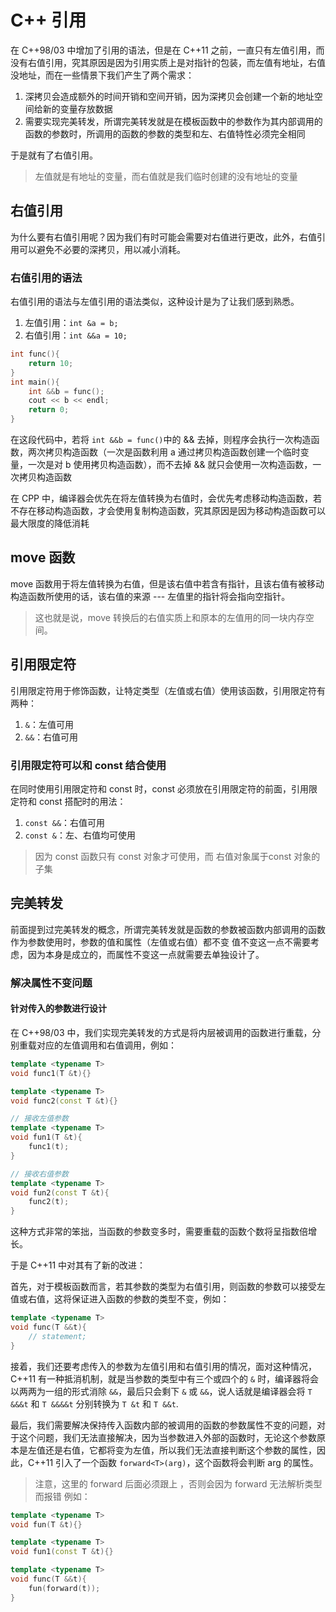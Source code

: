 # C++ 引用
在 C++98/03 中增加了引用的语法，但是在 C++11 之前，一直只有左值引用，而没有右值引用，究其原因是因为引用实质上是对指针的包装，而左值有地址，右值没地址，而在一些情景下我们产生了两个需求：
1. 深拷贝会造成额外的时间开销和空间开销，因为深拷贝会创建一个新的地址空间给新的变量存放数据
2. 需要实现完美转发，所谓完美转发就是在模板函数中的参数作为其内部调用的函数的参数时，所调用的函数的参数的类型和左、右值特性必须完全相同

于是就有了右值引用。
> 左值就是有地址的变量，而右值就是我们临时创建的没有地址的变量

## 右值引用
为什么要有右值引用呢？因为我们有时可能会需要对右值进行更改，此外，右值引用可以避免不必要的深拷贝，用以减小消耗。

### 右值引用的语法
右值引用的语法与左值引用的语法类似，这种设计是为了让我们感到熟悉。

1. 左值引用：`int &a = b;`
2. 右值引用：`int &&a = 10;`

```CPP
int func(){
    return 10;
}
int main(){
    int &&b = func();
    cout << b << endl;
    return 0;
}
```
在这段代码中，若将 `int &&b = func()`中的 && 去掉，则程序会执行一次构造函数，两次拷贝构造函数（一次是函数利用 a 通过拷贝构造函数创建一个临时变量，一次是对 b 使用拷贝构造函数），而不去掉 && 就只会使用一次构造函数，一次拷贝构造函数

在 CPP 中，编译器会优先在将左值转换为右值时，会优先考虑移动构造函数，若不存在移动构造函数，才会使用复制构造函数，究其原因是因为移动构造函数可以最大限度的降低消耗

## move 函数
move 函数用于将左值转换为右值，但是该右值中若含有指针，且该右值有被移动构造函数所使用的话，该右值的来源 --- 左值里的指针将会指向空指针。
> 这也就是说，move 转换后的右值实质上和原本的左值用的同一块内存空间。

## 引用限定符
引用限定符用于修饰函数，让特定类型（左值或右值）使用该函数，引用限定符有两种：

1. `&`：左值可用
2. `&&`：右值可用
### 引用限定符可以和 const 结合使用
在同时使用引用限定符和 const 时，const 必须放在引用限定符的前面，引用限定符和 const 搭配时的用法：

1. `const &&`：右值可用
2. `const &`：左、右值均可使用
> 因为 const 函数只有 const 对象才可使用，而 右值对象属于const 对象的子集


## 完美转发
前面提到过完美转发的概念，所谓完美转发就是函数的参数被函数内部调用的函数作为参数使用时，参数的值和属性（左值或右值）都不变
值不变这一点不需要考虑，因为本身是成立的，而属性不变这一点就需要去单独设计了。

### 解决属性不变问题
#### 针对传入的参数进行设计
在 C++98/03 中，我们实现完美转发的方式是将内层被调用的函数进行重载，分别重载对应的左值调用和右值调用，例如：
```CPP
template <typename T>
void func1(T &t){}

template <typename T>
void func2(const T &t){}

// 接收左值参数
template <typename T>
void fun1(T &t){
    func1(t);
}

// 接收右值参数
template <typename T>
void fun2(const T &t){
    func2(t);
}
```
这种方式非常的笨拙，当函数的参数变多时，需要重载的函数个数将呈指数倍增长。

于是 C++11 中对其有了新的改进：

首先，对于模板函数而言，若其参数的类型为右值引用，则函数的参数可以接受左值或右值，这将保证进入函数的参数的类型不变，例如：
```cpp
template <typename T>
void func(T &&t){
    // statement;
}
```
接着，我们还要考虑传入的参数为左值引用和右值引用的情况，面对这种情况， C++11 有一种抵消机制，就是当参数的类型中有三个或四个的 `&` 时，编译器将会以两两为一组的形式消除 `&&`，最后只会剩下 `&` 或 `&&`，说人话就是编译器会将 `T &&&t` 和 `T &&&&t` 分别转换为 `T &t` 和 `T &&t`.

最后，我们需要解决保持传入函数内部的被调用的函数的参数属性不变的问题，对于这个问题，我们无法直接解决，因为当参数进入外部的函数时，无论这个参数原本是左值还是右值，它都将变为左值，所以我们无法直接判断这个参数的属性，因此，C++11 引入了一个函数 `forward<T>(arg)`，这个函数将会判断 arg 的属性。
> 注意，这里的 forward 后面必须跟上 <T>，否则会因为 forward 无法解析类型而报错
例如：
```cpp
template <typename T>
void fun(T &t){}

template <typename T>
void fun1(const T &t){}

template <typename T>
void func(T &&t){
    fun(forward(t));
}
```